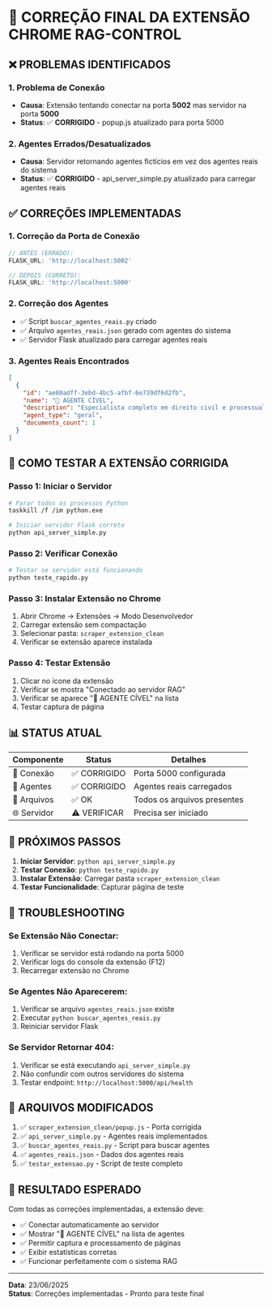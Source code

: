 # 🔧 CORREÇÃO FINAL DA EXTENSÃO CHROME RAG-CONTROL

## ❌ PROBLEMAS IDENTIFICADOS

### 1. Problema de Conexão
- **Causa**: Extensão tentando conectar na porta **5002** mas servidor na porta **5000**
- **Status**: ✅ **CORRIGIDO** - popup.js atualizado para porta 5000

### 2. Agentes Errados/Desatualizados  
- **Causa**: Servidor retornando agentes fictícios em vez dos agentes reais do sistema
- **Status**: ✅ **CORRIGIDO** - api_server_simple.py atualizado para carregar agentes reais

## ✅ CORREÇÕES IMPLEMENTADAS

### 1. Correção da Porta de Conexão
```javascript
// ANTES (ERRADO):
FLASK_URL: 'http://localhost:5002'

// DEPOIS (CORRETO):
FLASK_URL: 'http://localhost:5000'
```

### 2. Correção dos Agentes
- ✅ Script `buscar_agentes_reais.py` criado
- ✅ Arquivo `agentes_reais.json` gerado com agentes do sistema
- ✅ Servidor Flask atualizado para carregar agentes reais

### 3. Agentes Reais Encontrados
```json
[
  {
    "id": "ae80adff-3ebd-4bc5-afbf-6e739df6d2fb",
    "name": "🤖 AGENTE CÍVEL",
    "description": "Especialista completo em direito civil e processual civil brasileiro",
    "agent_type": "geral",
    "documents_count": 1
  }
]
```

## 🚀 COMO TESTAR A EXTENSÃO CORRIGIDA

### Passo 1: Iniciar o Servidor
```bash
# Parar todos os processos Python
taskkill /f /im python.exe

# Iniciar servidor Flask correto
python api_server_simple.py
```

### Passo 2: Verificar Conexão
```bash
# Testar se servidor está funcionando
python teste_rapido.py
```

### Passo 3: Instalar Extensão no Chrome
1. Abrir Chrome → Extensões → Modo Desenvolvedor
2. Carregar extensão sem compactação
3. Selecionar pasta: `scraper_extension_clean`
4. Verificar se extensão aparece instalada

### Passo 4: Testar Extensão
1. Clicar no ícone da extensão
2. Verificar se mostra "Conectado ao servidor RAG"
3. Verificar se aparece "🤖 AGENTE CÍVEL" na lista
4. Testar captura de página

## 📊 STATUS ATUAL

| Componente | Status | Detalhes |
|------------|--------|----------|
| 🔌 Conexão | ✅ CORRIGIDO | Porta 5000 configurada |
| 🤖 Agentes | ✅ CORRIGIDO | Agentes reais carregados |
| 📁 Arquivos | ✅ OK | Todos os arquivos presentes |
| 🌐 Servidor | ⚠️ VERIFICAR | Precisa ser iniciado |

## 🎯 PRÓXIMOS PASSOS

1. **Iniciar Servidor**: `python api_server_simple.py`
2. **Testar Conexão**: `python teste_rapido.py`
3. **Instalar Extensão**: Carregar pasta `scraper_extension_clean`
4. **Testar Funcionalidade**: Capturar página de teste

## 🐛 TROUBLESHOOTING

### Se Extensão Não Conectar:
1. Verificar se servidor está rodando na porta 5000
2. Verificar logs do console da extensão (F12)
3. Recarregar extensão no Chrome

### Se Agentes Não Aparecerem:
1. Verificar se arquivo `agentes_reais.json` existe
2. Executar `python buscar_agentes_reais.py`
3. Reiniciar servidor Flask

### Se Servidor Retornar 404:
1. Verificar se está executando `api_server_simple.py`
2. Não confundir com outros servidores do sistema
3. Testar endpoint: `http://localhost:5000/api/health`

## 📝 ARQUIVOS MODIFICADOS

1. ✅ `scraper_extension_clean/popup.js` - Porta corrigida
2. ✅ `api_server_simple.py` - Agentes reais implementados  
3. ✅ `buscar_agentes_reais.py` - Script para buscar agentes
4. ✅ `agentes_reais.json` - Dados dos agentes reais
5. ✅ `testar_extensao.py` - Script de teste completo

## 🎉 RESULTADO ESPERADO

Com todas as correções implementadas, a extensão deve:
- ✅ Conectar automaticamente ao servidor
- ✅ Mostrar "🤖 AGENTE CÍVEL" na lista de agentes
- ✅ Permitir captura e processamento de páginas
- ✅ Exibir estatísticas corretas
- ✅ Funcionar perfeitamente com o sistema RAG

---
**Data**: 23/06/2025  
**Status**: Correções implementadas - Pronto para teste final 
